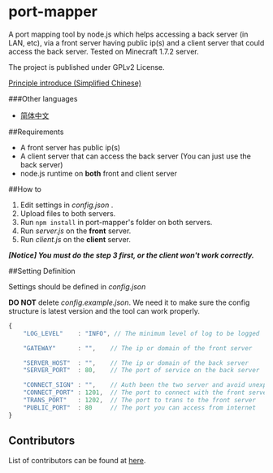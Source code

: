 port-mapper
===========

A port mapping tool by node.js which helps accessing a back server (in LAN, etc), via a front server having public ip(s) and a client server that could access the back server.
Tested on Minecraft 1.7.2 server.

The project is published under GPLv2 License.

[Principle introduce (Simplified Chinese)][1]

###Other languages

 * [简体中文][2]

##Requirements

 * A front server has public ip(s)
 * A client server that can access the back server (You can just use the back server)
 * node.js runtime on **both** front and client server

##How to

 1. Edit settings in *config.json* .
 2. Upload files to both servers.
 3. Run ```npm install``` in port-mapper's folder on both servers.
 4. Run *server.js* on the **front** server.
 5. Run *client.js* on the **client** server.

***[Notice] You must do the step 3 first, or the client won't work correctly.***

##Setting Definition

Settings should be defined in *config.json*

**DO NOT** delete *config.example.json*. We need it to make sure the config structure is latest version and the tool can work properly.

```javascript
{
    "LOG_LEVEL"    : "INFO", // The minimum level of log to be logged

    "GATEWAY"      : "",    // The ip or domain of the front server

    "SERVER_HOST"  : "",    // The ip or domain of the back server
    "SERVER_PORT"  : 80,    // The port of service on the back server

    "CONNECT_SIGN" : "",    // Auth been the two server and avoid unexpected forward
    "CONNECT_PORT" : 1201,  // The port to connect with the front server
    "TRANS_PORT"   : 1202,  // The port to trans to the front server
    "PUBLIC_PORT"  : 80     // The port you can access from internet
}
```

## Contributors
List of contributors can be found at [here][3].

  [1]: PRINCIPLE.md
  [2]: README.zh_CN.md
  [3]: https://github.com/zhyupe/port-mapper/graphs/contributors
